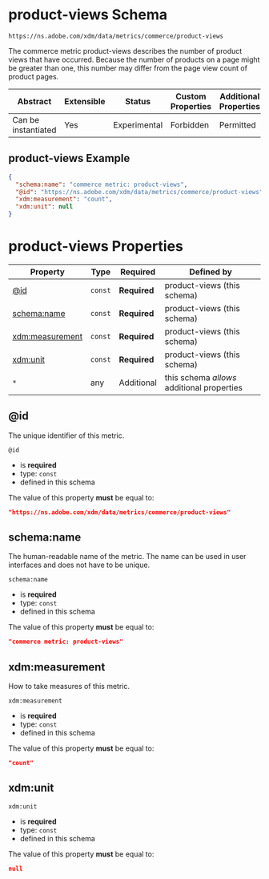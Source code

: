 
# product-views Schema

```
https://ns.adobe.com/xdm/data/metrics/commerce/product-views
```

The commerce metric product-views describes the number of product views that have occurred. Because the number of products on a page might be greater than one, this number may differ from the page view count of product pages.

| Abstract | Extensible | Status | Custom Properties | Additional Properties | Defined In |
|----------|------------|--------|-------------------|-----------------------|------------|
| Can be instantiated | Yes | Experimental | Forbidden | Permitted | [data/product-views.schema.json](data/product-views.schema.json) |

## product-views Example
```json
{
  "schema:name": "commerce metric: product-views",
  "@id": "https://ns.adobe.com/xdm/data/metrics/commerce/product-views",
  "xdm:measurement": "count",
  "xdm:unit": null
}
```

# product-views Properties

| Property | Type | Required | Defined by |
|----------|------|----------|------------|
| [@id](#@id) | `const` | **Required** | product-views (this schema) |
| [schema:name](#schemaname) | `const` | **Required** | product-views (this schema) |
| [xdm:measurement](#xdmmeasurement) | `const` | **Required** | product-views (this schema) |
| [xdm:unit](#xdmunit) | `const` | **Required** | product-views (this schema) |
| `*` | any | Additional | this schema *allows* additional properties |

## @id

The unique identifier of this metric.

`@id`
* is **required**
* type: `const`
* defined in this schema

The value of this property **must** be equal to:

```json
"https://ns.adobe.com/xdm/data/metrics/commerce/product-views"
```





## schema:name

The human-readable name of the metric. The name can be used in user interfaces and does not have to be unique.

`schema:name`
* is **required**
* type: `const`
* defined in this schema

The value of this property **must** be equal to:

```json
"commerce metric: product-views"
```





## xdm:measurement

How to take measures of this metric.

`xdm:measurement`
* is **required**
* type: `const`
* defined in this schema

The value of this property **must** be equal to:

```json
"count"
```





## xdm:unit


`xdm:unit`
* is **required**
* type: `const`
* defined in this schema

The value of this property **must** be equal to:

```json
null
```




